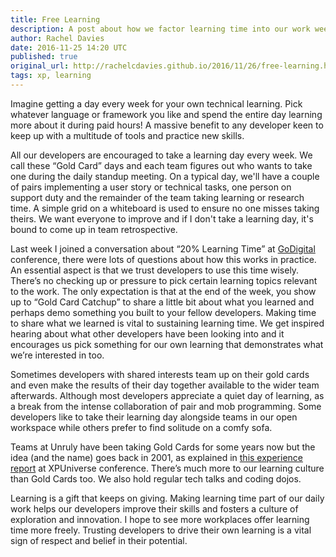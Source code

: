 ```yaml
---
title: Free Learning
description: A post about how we factor learning time into our work week.
author: Rachel Davies
date: 2016-11-25 14:20 UTC
published: true
original_url: http://rachelcdavies.github.io/2016/11/26/free-learning.html
tags: xp, learning
---
```


Imagine getting a day every week for your own technical learning. Pick whatever language or framework you like and spend the entire day learning more about it during paid hours! A massive benefit to any developer keen to keep up with a multitude of tools and practice new skills.  

All our developers are encouraged to take a learning day every week. We call these “Gold Card” days and each team figures out who wants to take one during the daily standup meeting. On a typical day, we'll have a couple of pairs implementing a user story or technical tasks, one person on support duty and the remainder of the team taking learning or research time. A simple grid on a whiteboard is used to ensure no one misses taking theirs. We want everyone to improve and if I don't take a learning day, it's bound to come up in team retrospective.

Last week I joined a conversation about “20% Learning Time” at [GoDigital](https://2016.godigital.is/open-space.html) conference, there were lots of questions about how this works in practice. An essential aspect is that we trust developers to use this time wisely. There’s no checking up or pressure to pick certain learning topics relevant to the work. The only expectation is that at the end of the week, you show up to “Gold Card Catchup” to share a little bit about what you learned and perhaps demo something you built to your fellow developers. Making time to share what we learned is vital to sustaining learning time. We get inspired hearing about what other developers have been looking into and it encourages us pick something for our own learning that demonstrates what we’re interested in too. 

Sometimes developers with shared interests team up on their gold cards and even make the results of their day together available to the wider team afterwards. Although most developers appreciate a quiet day of learning, as a break from the intense collaboration of pair and mob programming. Some developers like to take their learning day alongside teams in our open workspace while others prefer to find solitude on a comfy sofa.

Teams at Unruly have been taking Gold Cards for some years now but the idea (and the name) goes back in 2001, as explained in [this experience report](http://www.morethan.technology/downloads/papers/InnovationAndSustainabilityWithGoldCards.pdf) at XPUniverse conference. There’s much more to our learning culture than Gold Cards too. We also hold regular tech talks and coding dojos. 

Learning is a gift that keeps on giving. Making learning time part of our daily work helps our developers improve their skills and fosters a culture of exploration and innovation. I hope to see more workplaces offer learning time more freely. Trusting developers to drive their own learning is a vital sign of respect and belief in their potential.
